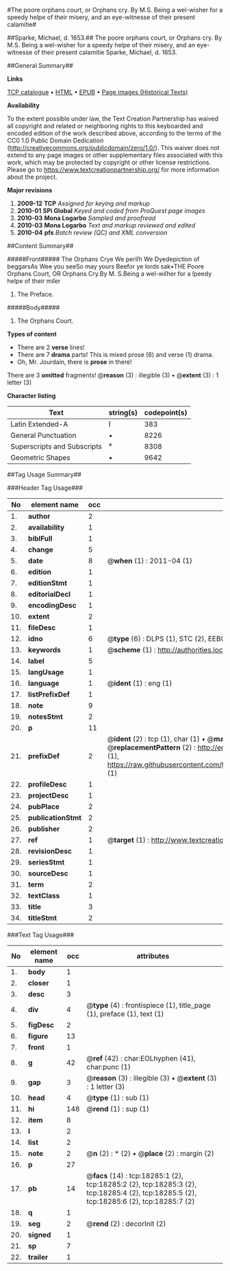 #The poore orphans court, or Orphans cry. By M.S. Being a wel-wisher for a speedy helpe of their misery, and an eye-witnesse of their present calamitie#

##Sparke, Michael, d. 1653.##
The poore orphans court, or Orphans cry. By M.S. Being a wel-wisher for a speedy helpe of their misery, and an eye-witnesse of their present calamitie
Sparke, Michael, d. 1653.

##General Summary##

**Links**

[TCP catalogue](http://www.ota.ox.ac.uk/tcp/)  • 
[HTML](http://tei.it.ox.ac.uk/tcp/Texts-HTML/free/A12/A12698.html)  • 
[EPUB](http://tei.it.ox.ac.uk/tcp/Texts-EPUB/free/A12/A12698.epub) • 
[Page images (Historical Texts)](https://historicaltexts.jisc.ac.uk/eebo-99852930e)

**Availability**

To the extent possible under law, the Text Creation Partnership has waived all copyright and related or neighboring rights to this keyboarded and encoded edition of the work described above, according to the terms of the CC0 1.0 Public Domain Dedication (http://creativecommons.org/publicdomain/zero/1.0/). This waiver does not extend to any page images or other supplementary files associated with this work, which may be protected by copyright or other license restrictions. Please go to https://www.textcreationpartnership.org/ for more information about the project.

**Major revisions**

1. __2009-12__ __TCP__ *Assigned for keying and markup*
1. __2010-01__ __SPi Global__ *Keyed and coded from ProQuest page images*
1. __2010-03__ __Mona Logarbo__ *Sampled and proofread*
1. __2010-03__ __Mona Logarbo__ *Text and markup reviewed and edited*
1. __2010-04__ __pfs__ *Batch review (QC) and XML conversion*

##Content Summary##

#####Front#####
The Orphans Crye We periſh We Dyedepiction of beggarsAs Wee you seeSo may yours Beefor ye lords sak•THE Poore Orphans Court, OR Orphans Cry.By M. S.Being a wel-wiſher for a ſpeedy helpe of their miſer
1. The Preface.

#####Body#####

1. The Orphans Court.

**Types of content**

  * There are 2 **verse** lines!
  * There are 7 **drama** parts! This is mixed prose (6) and verse (1) drama.
  * Oh, Mr. Jourdain, there is **prose** in there!

There are 3 **omitted** fragments! 
 @__reason__ (3) : illegible (3)  •  @__extent__ (3) : 1 letter (3)

**Character listing**


|Text|string(s)|codepoint(s)|
|---|---|---|
|Latin Extended-A|ſ|383|
|General Punctuation|•|8226|
|Superscripts             and Subscripts|⁴|8308|
|Geometric Shapes|▪|9642|

##Tag Usage Summary##

###Header Tag Usage###

|No|element name|occ|attributes|
|---|---|---|---|
|1.|__author__|2||
|2.|__availability__|1||
|3.|__biblFull__|1||
|4.|__change__|5||
|5.|__date__|8| @__when__ (1) : 2011-04 (1)|
|6.|__edition__|1||
|7.|__editionStmt__|1||
|8.|__editorialDecl__|1||
|9.|__encodingDesc__|1||
|10.|__extent__|2||
|11.|__fileDesc__|1||
|12.|__idno__|6| @__type__ (6) : DLPS (1), STC (2), EEBO-CITATION (1), PROQUEST (1), VID (1)|
|13.|__keywords__|1| @__scheme__ (1) : http://authorities.loc.gov/ (1)|
|14.|__label__|5||
|15.|__langUsage__|1||
|16.|__language__|1| @__ident__ (1) : eng (1)|
|17.|__listPrefixDef__|1||
|18.|__note__|9||
|19.|__notesStmt__|2||
|20.|__p__|11||
|21.|__prefixDef__|2| @__ident__ (2) : tcp (1), char (1)  •  @__matchPattern__ (2) : ([0-9\-]+):([0-9IVX]+) (1), (.+) (1)  •  @__replacementPattern__ (2) : http://eebo.chadwyck.com/downloadtiff?vid=$1&page=$2 (1), https://raw.githubusercontent.com/textcreationpartnership/Texts/master/tcpchars.xml#$1 (1)|
|22.|__profileDesc__|1||
|23.|__projectDesc__|1||
|24.|__pubPlace__|2||
|25.|__publicationStmt__|2||
|26.|__publisher__|2||
|27.|__ref__|1| @__target__ (1) : http://www.textcreationpartnership.org/docs/. (1)|
|28.|__revisionDesc__|1||
|29.|__seriesStmt__|1||
|30.|__sourceDesc__|1||
|31.|__term__|2||
|32.|__textClass__|1||
|33.|__title__|3||
|34.|__titleStmt__|2||


###Text Tag Usage###

|No|element name|occ|attributes|
|---|---|---|---|
|1.|__body__|1||
|2.|__closer__|1||
|3.|__desc__|3||
|4.|__div__|4| @__type__ (4) : frontispiece (1), title_page (1), preface (1), text (1)|
|5.|__figDesc__|2||
|6.|__figure__|13||
|7.|__front__|1||
|8.|__g__|42| @__ref__ (42) : char:EOLhyphen (41), char:punc (1)|
|9.|__gap__|3| @__reason__ (3) : illegible (3)  •  @__extent__ (3) : 1 letter (3)|
|10.|__head__|4| @__type__ (1) : sub (1)|
|11.|__hi__|148| @__rend__ (1) : sup (1)|
|12.|__item__|8||
|13.|__l__|2||
|14.|__list__|2||
|15.|__note__|2| @__n__ (2) : * (2)  •  @__place__ (2) : margin (2)|
|16.|__p__|27||
|17.|__pb__|14| @__facs__ (14) : tcp:18285:1 (2), tcp:18285:2 (2), tcp:18285:3 (2), tcp:18285:4 (2), tcp:18285:5 (2), tcp:18285:6 (2), tcp:18285:7 (2)|
|18.|__q__|1||
|19.|__seg__|2| @__rend__ (2) : decorInit (2)|
|20.|__signed__|1||
|21.|__sp__|7||
|22.|__trailer__|1||
